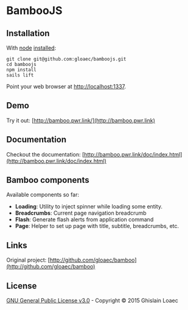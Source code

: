 # BambooJS

## Installation

With [node](http://nodejs.org/)
[installed](http://sailsjs.org/#!documentation/new-to-nodejs):

    git clone git@github.com:gloaec/bamboojs.git
    cd bamboojs
    npm install
    sails lift

Point your web browser at [http://localhost:1337](http://localhost:1337).

## Demo

Try it out: [http://bamboo.pwr.link/](http://bamboo.pwr.link)

## Documentation

Checkout the documentation: [http://bamboo.pwr.link/doc/index.html](http://bamboo.pwr.link/doc/index.html)

## Bamboo components

Available components so far:

- **Loading**: Utility to inject spinner while loading some entity.
- **Breadcrumbs**: Current page navigation breadcrumb
- **Flash**: Generate flash alerts from application command
- **Page**: Helper to set up page with title, subtitle, breadcrumbs, etc.

## Links

Original project: [http://github.com/gloaec/bamboo](http://github.com/gloaec/bamboo)

## License

[GNU General Public License v3.0](http://www.gnu.org/) - Copyright © 2015 Ghislain Loaec
